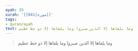 ```yaml
---
ayah: 35
surah: '[[041|سورة]]'
tags:
- quran/ayah
text: وما يلقاها إلا الذين صبروا وما يلقاها إلا ذو حظ عظيم
---
```

> وما يلقاها إلا الذين صبروا وما يلقاها إلا ذو حظ عظيم
